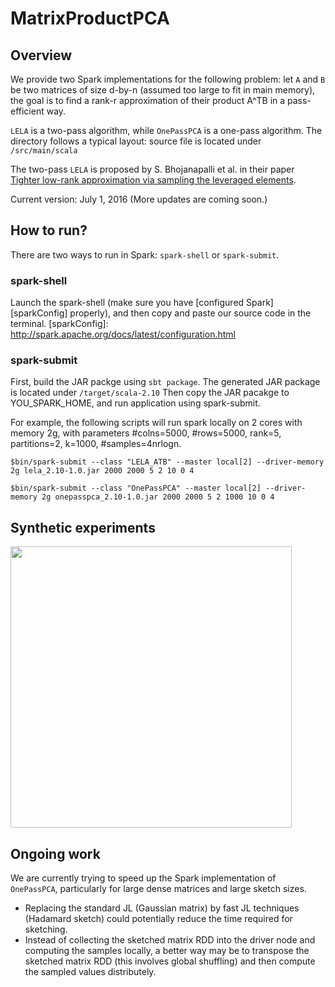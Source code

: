 # MatrixProductPCA

## Overview
We provide two Spark implementations for the following problem: let `A` and `B` be two matrices of size d-by-n (assumed too large to fit in main memory), the goal is to find a rank-r approximation of their product A^TB in a pass-efficient way.

`LELA` is a two-pass algorithm, while `OnePassPCA` is a one-pass algorithm. The directory follows a typical layout: source file is located under `/src/main/scala`

The two-pass `LELA` is proposed by S. Bhojanapalli et al. in their paper [Tighter low-rank approximation via sampling the leveraged elements][LELA].

Current version: July 1, 2016 (More updates are coming soon.)

[LELA]: https://arxiv.org/abs/1410.3886

## How to run?
There are two ways to run in Spark: `spark-shell` or `spark-submit`.

### spark-shell
Launch the spark-shell (make sure you have [configured Spark][sparkConfig] properly), and then copy and paste our source code in the terminal.
[sparkConfig]: http://spark.apache.org/docs/latest/configuration.html

### spark-submit
First, build the JAR packge using `sbt package`. The generated JAR package is located under `/target/scala-2.10` Then copy the JAR pacakge to YOU_SPARK_HOME, and run application using spark-submit.

For example, the following scripts will run spark locally on 2 cores with memory 2g, with parameters #colns=5000, #rows=5000, rank=5, partitions=2, k=1000, #samples=4nrlogn. 

```$bin/spark-submit --class "LELA_ATB" --master local[2] --driver-memory 2g lela_2.10-1.0.jar 2000 2000 5 2 10 0 4```

```$bin/spark-submit --class "OnePassPCA" --master local[2] --driver-memory 2g onepasspca_2.10-1.0.jar 2000 2000 5 2 1000 10 0 4```

## Synthetic experiments

<img src="/images/runtime-3.png" width="450">

## Ongoing work
We are currently trying to speed up the Spark implementation of `OnePassPCA`, particularly for large dense matrices and large sketch sizes.

* Replacing the standard JL (Gaussian matrix) by fast JL techniques (Hadamard sketch) could potentially reduce the time required for sketching. 
* Instead of collecting the sketched matrix RDD into the driver node and computing the samples locally, a better way may be to transpose the sketched matrix RDD (this involves global shuffling) and then compute the sampled values distributely.  
